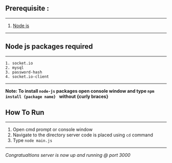## Prerequisite :

***
1. [Node js](https://nodejs.org/en/)

***

## Node js packages required

***
    1. socket.io
    2. mysql
    3. password-hash
    4. socket.io-client
***

**Note: To install `node-js` packages open console window and type `npm install {package name} ` without {curly braces}**

## How To Run

*** 
1. Open cmd prompt or console window
2. Navigate to the directory server code is placed using `cd` command
3. Type `node main.js` 
***

*Congratualtions server is now up and running @ port 3000*